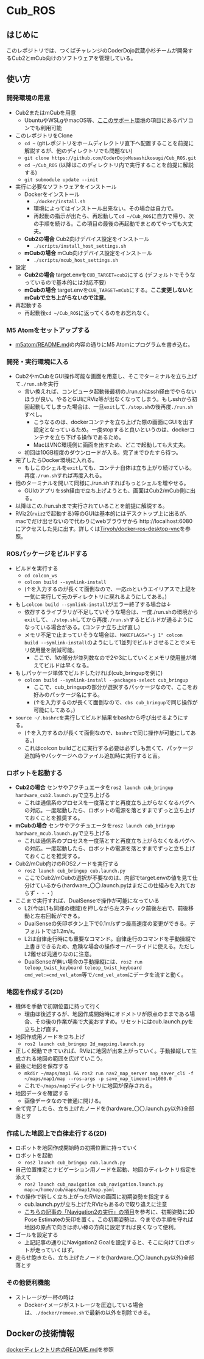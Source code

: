 # Cub_ROS

## はじめに
このレポジトリでは、つくばチャレンジのCoderDojo武蔵小杉チームが開発するCub2とmCub向けのソフトウェアを管理している。

## 使い方
### 開発環境の用意
- Cub2またはmCubを用意
  - UbuntuやWSLgやmacOS等、[ここのサポート環境](./docker/README.md)の項目にあるパソコンでも利用可能
- このレポジトリをClone
  - `cd ~` (gitレポジトリをホームディレクトリ直下へ配置することを前提に解説するが、他のディレクトリでも問題ない)
  - `git clone https://github.com/CoderDojoMusashikosugi/Cub_ROS.git`
  - `cd ~/Cub_ROS` (以降はこのディレクトリ内で実行することを前提に解説する)
  - `git submodule update --init`
- 実行に必要なソフトウェアをインストール
  - Dockerをインストール
    - `./docker/install.sh`
    - 環境によってはインストール出来ない。その場合は自力で。
    - 再起動の指示が出たら、再起動して`cd ~/Cub_ROS`に自力で帰り、次の手順を続ける。この項目の最後の再起動でまとめてやっても大丈夫。
  - **Cub2の場合** Cub2向けデバイス設定をインストール
    - `./scripts/install_host_settings.sh`
  - **mCubの場合** mCub向けデバイス設定をインストール
    - `./scripts/mcub_host_settings.sh`
- 設定
  - **Cub2の場合** target.envを`CUB_TARGET=cub2`にする (デフォルトでそうなっているので基本的には対応不要)
  - **mCubの場合** target.envを`CUB_TARGET=mCub`にする。**ここ変更しないとmCubで立ち上がらないので注意**。
- 再起動する
  - 再起動後`cd ~/Cub_ROS`に返ってくるのをお忘れなく。

### M5 Atomをセットアップする
- [m5atom/README.md](m5atom/README.md)の内容の通りにM5 Atomにプログラムを書き込む。

### 開発・実行環境に入る
- Cub2やmCubをGUI操作可能な画面を用意し、そこでターミナルを立ち上げて`./run.sh`を実行
  - 言い換えれば、コンピュータ起動後最初の./run.shはssh経由でやらないほうが良い。やるとGUIにRViz等が出なくなってしまう。もしsshから初回起動してしまった場合は、一旦`exit`して`./stop.sh`の後再度`./run.sh`すべし。
    - こうなるのは、dockerコンテナを立ち上げた際の画面にGUIを出す設定となっているため。一度stopすると良いというのは、dockerコンテナを立ち下げる操作であるため。
    - MacはVNC環境側に画面を出すため、どこで起動しても大丈夫。
  - 初回は10GB程度のダウンロードが入る。完了までひたすら待つ。
- 完了したらDocker環境に入れる。
  - もしこのシェルを`exit`しても、コンテナ自体は立ち上がり続けている。再度`./run.sh`すれば再度入れる。
- 他のターミナルを開いて同様に./run.shすればもっとシェルを増やせる。
  - GUIのアプリをssh経由で立ち上げようとも、画面はCub2/mCub側に出る。
- 以降はこの./run.shまで実行されていることを前提に解説する。
- RViz2(`rviz2`で起動する)等のGUIは基本的にはデスクトップ上に出るが、macでだけ出せないので代わりにwebブラウザから http://localhost:6080 にアクセスした先に出す。詳しくは[Tiryoh/docker-ros-desktop-vnc](https://github.com/Tiryoh/docker-ros-desktop-vnc)を参照。

### ROSパッケージをビルドする
- ビルドを実行する
  - `cd colcon_ws`
  - `colcon build --symlink-install`
  - (↑を入力するのが長くて面倒なので、一応`cb`というエイリアスで上記を一気に実行して元のディレクトリに戻れるようにしてある。)
- もし`colcon build --symlink-install`がエラー終了する場合は↓
  - 依存するライブラリが不足していそうな場合は、一度./run.shの環境から`exit`して、`./stop.sh`してから再度`./run.sh`するとビルドが通るようになっている場合がある。(コンテナ立ち上げ直し)
  - メモリ不足で止まっていそうな場合は、`MAKEFLAGS="-j 1" colcon build --symlink-install`のようにして1並列でビルドさせることでメモリ使用量を削減可能。
    - ここで、1の部分が並列数なので2や3にしていくとメモリ使用量が増えてビルドは早くなる。
- もしパッケージ単体でビルドしたければ(cub_bringupを例に)
  - `colcon build --symlink-install --packages-select cub_bringup`
    - ここで、cub_bringupの部分が選択するパッケージなので、ここをお好みのパッケージ名にする。
    - (↑を入力するのが長くて面倒なので、`cbs cub_bringup`で同じ操作が可能にしてある。)
- `source ~/.bashrc`を実行してビルド結果をbashから呼び出せるようにする。
  - (↑を入力するのが長くて面倒なので、`bashrc`で同じ操作が可能にしてある。)
  - これはcolcon buildごとに実行する必要は必ずしも無くて、パッケージ追加時やパッケージへのファイル追加時に実行すると吉。

### ロボットを起動する
- **Cub2の場合** センサやアクチュエータを`ros2 launch cub_bringup hardware_cub2.launch.py`で立ち上げる
  - これは通信系のプロセスを一度落とすと再度立ち上がらなくなるバグへの対応。一度起動したら、ロボットの電源を落とすまでずっと立ち上げておくことを推奨する。
- **mCubの場合** センサやアクチュエータを`ros2 launch cub_bringup hardware_mcub.launch.py`で立ち上げる
  - これは通信系のプロセスを一度落とすと再度立ち上がらなくなるバグへの対応。一度起動したら、ロボットの電源を落とすまでずっと立ち上げておくことを推奨する。
- Cub2/mCub向けのROS2ノードを実行する
  - `ros2 launch cub_bringup cub.launch.py`
  - ここでCub2/mCubの選択が不要なのは、内部でtarget.envの値を見て仕分けているから(hardware_〇〇.launch.pyはまだこの仕組みを入れておらず・・・)
- ここまで実行すれば、DualSenseで操作が可能になっている
  - L2(今はL1も同様の機能)を押しながら左スティック前後左右で、前後移動と左右回転ができる。
  - DualSenseの矢印ボタン上下で0.1m/sずつ最高速度の変更ができる。デフォルトでは1.2m/s。
  - L2は自律走行時にも重要なコマンド。自律走行のコマンドを手動操縦で上書きできるため、危険な場合の操作オーバーライドに使える。ただしL2離せば元通りなのに注意。
  - DualSenseが無い場合の手動操縦には、`ros2 run teleop_twist_keyboard teleop_twist_keyboard cmd_vel:=cmd_vel_atom`等で`/cmd_vel_atom`にデータを流すと動く。

### 地図を作成する(2D)
- 機体を手動で初期位置に持って行く
  - 理由は後述するが、地図作成開始時にオドメトリが原点のままである場合、その後の作業が楽で大変おすすめ。リセットにはcub.launch.pyを立ち上げ直す。
- 地図作成用ノードを立ち上げ
  - `ros2 launch cub_bringup 2d_mapping.launch.py`
- 正しく起動できていれば、RVizに地図が出来上がっていく。手動操縦して生成される地図の範囲を広げていこう。
- 最後に地図を保存する
  - `mkdir ~/maps/map1 && ros2 run nav2_map_server map_saver_cli -f ~/maps/map1/map --ros-args -p save_map_timeout:=1000.0`
  - これで`~/maps/map1`ディレクトリに地図が保存される。
- 地図データを確認する
  - 画像データなので普通に開ける。
- 全て完了したら、立ち上げたノードを(hardware_〇〇.launch.py以外)全部落とす

### 作成した地図上で自律走行する(2D)
- ロボットを地図作成開始時の初期位置に持っていく
- ロボットを起動
  - `ros2 launch cub_bringup cub.launch.py`
- 自己位置推定とナビゲーション用ノードを起動、地図のディレクトリ指定を添えて
  - `ros2 launch cub_navigation cub_navigation.launch.py map:=/home/cub/maps/map1/map.yaml`
- ↑の操作で新しく立ち上がったRVizの画面に初期姿勢を指定する
  - cub.launch.pyが立ち上げたRVizもあるので取り違えに注意
  - [こちらの記事の「Navigation2の実行」の項目](https://qiita.com/porizou1/items/d63a41fc1e478dfa5ab6#navigation2%E3%81%AE%E5%AE%9F%E8%A1%8C)を参考に、初期姿勢に2D Pose Estimateの矢印を置く。この初期姿勢は、今までの手順を守れば地図の原点で向きは赤い棒の方向に設定すれば良くなって便利。
- ゴールを設定する
  - 上記記事の通りにNavigation2 Goalを設定すると、そこに向けてロボットが走っていくはず。
- 走らせ飽きたら、立ち上げたノードを(hardware_〇〇.launch.py以外)全部落とす

### その他便利機能
- ストレージが一杯の時は
  - Dockerイメージがストレージを圧迫している場合は、`./docker/remove.sh`で最新の以外を削除できる。

## Dockerの技術情報
[dockerディレクトリ内のREADME.md](./docker/README.md)を参照
